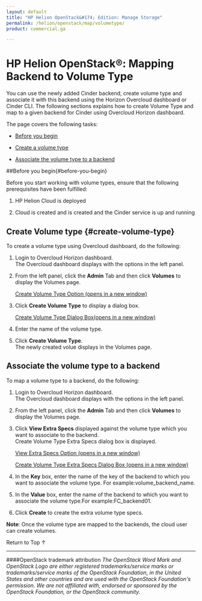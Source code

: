 ```yaml
---
layout: default
title: "HP Helion OpenStack&#174; Edition: Manage Storage"
permalink: /helion/openstack/map/volumetype/
product: commercial.ga

---
```

<!--UNDER REVISION-->


<script>

function PageRefresh {
onLoad="window.refresh"
}

PageRefresh();

</script>

<!---
<p style="font-size: small;"> <a href="/helion/openstack/install-beta/kvm/">&#9664; PREV</a> | <a href="/helion/openstack/install-beta-overview/">&#9650; UP</a> | <a href="/helion/openstack/install-beta/esx/">NEXT &#9654;</a> </p> -->


# HP Helion OpenStack&#174;: Mapping Backend to Volume Type

You can use the newly added Cinder backend, create volume type and associate it with this backend using the Horizon Overcloud dashboard or Cinder CLI. The following sections explains how to create Volume Type and map to a given backend for Cinder using Overcloud Horizon dashboard.


The page covers the following tasks:
 
* [Before you begin](#before-you-begin)

* [Create a volume type](#create-volume-type)

* [Associate the volume type to a backend](#associate-the-volume-type)


##Before you begin{#before-you-begin}

Before you start working with volume types, ensure that the following prerequisites have been fulfilled:

1. HP Helion Cloud is deployed

2. Cloud is created and is created and the Cinder service is up and running

## Create Volume type {#create-volume-type}

To create a volume type using Overcloud dashboard, do the following:

1. Login to Overcloud Horizon dashboard.<br> The Overcloud dashboard displays with the options in the left panel.  

2. From the left panel, click the **Admin** Tab and then click **Volumes** to display the Volumes page. 

	<a href="javascript:window.open('/content/documentation/media/create-volumetype.png','_blank','toolbar=no,menubar=no,resizable=yes,scrollbars=yes')">Create Volume Type Option (opens in a new window)</a>

3. Click **Create Volume Type** to display a dialog box.

	<a href="javascript:window.open('/content/documentation/media/create-volumetype1.png','_blank','toolbar=no,menubar=no,resizable=yes,scrollbars=yes')">Create Volume Type Dialog Box(opens in a new window)</a>

4. Enter the name of the volume type.

5. Click **Create Volume Type**.<br>The newly created volue displays in the Volumes page.


## Associate the volume type to a backend

To map a volume type to a backend, do the following:

1. Login to Overcloud Horizon dashboard.<br> The Overcloud dashboard displays with the options in the left panel.

2. From the left panel, click the **Admin** Tab and then click **Volumes** to display the Volumes page. 

3. Click **View Extra Specs** displayed against the volume type which you want to associate to the backend.<br> Create Volume Type Extra Specs dialog box is displayed.

	<a href="javascript:window.open('/content/documentation/media/view-extra-specs.png','_blank','toolbar=no,menubar=no,resizable=yes,scrollbars=yes')">View Extra Specs Option (opens in a new window)</a>

	<a href="javascript:window.open('/content/documentation/media/view-extra-specs1.png','_blank','toolbar=no,menubar=no,resizable=yes,scrollbars=yes')"> Create Volume Type Extra Specs Dialog Box (opens in a new window)</a>

4. In the **Key** box, enter the name of the key of the backend to which you want to associate the volume type. For example:volume_backend_name.

5. In the **Value** box, enter the name of the backend to which you want to associate the volume type.For example:FC_backend01.

6. Click **Create** to create the extra volume type specs.


**Note**: Once the volume type are mapped to the backends, the cloud user can create volumes.

<a href="#top" style="padding:14px 0px 14px 0px; text-decoration: none;"> Return to Top &#8593; </a>

----
####OpenStack trademark attribution
*The OpenStack Word Mark and OpenStack Logo are either registered trademarks/service marks or trademarks/service marks of the OpenStack Foundation, in the United States and other countries and are used with the OpenStack Foundation's permission. We are not affiliated with, endorsed or sponsored by the OpenStack Foundation, or the OpenStack community.*

